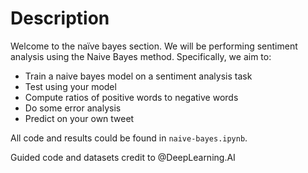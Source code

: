 # Description 

Welcome to the naïve bayes section. We will be performing sentiment analysis using the Naive Bayes method. Specifically, we aim to: 

* Train a naive bayes model on a sentiment analysis task
* Test using your model
* Compute ratios of positive words to negative words
* Do some error analysis
* Predict on your own tweet     

All code and results could be found in `naive-bayes.ipynb`. 

Guided code and datasets credit to @DeepLearning.AI
